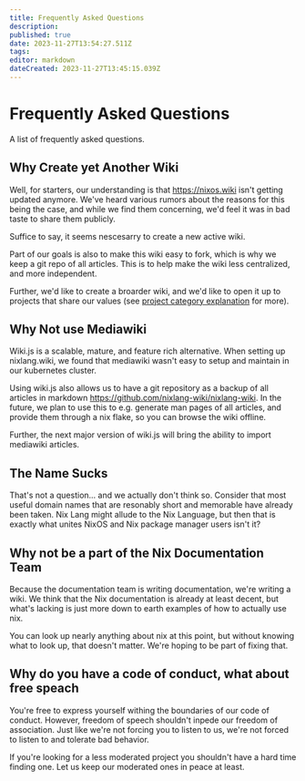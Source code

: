 ```yaml
---
title: Frequently Asked Questions
description: 
published: true
date: 2023-11-27T13:54:27.511Z
tags: 
editor: markdown
dateCreated: 2023-11-27T13:45:15.039Z
---
```


# Frequently Asked Questions
A list of frequently asked questions.

## Why Create yet Another Wiki

Well, for starters, our understanding is that https://nixos.wiki isn't getting updated anymore. We've heard various rumors about the reasons for this being the case, and while we find them concerning, we'd feel it was in bad taste to share them publicly. 

Suffice to say, it seems nescesarry to create a new active wiki.

Part of our goals is also to make this wiki easy to fork, which is why we keep a git repo of all articles. This is to help make the wiki less centralized, and more independent.

Further, we'd like to create a broarder wiki, and we'd like to open it up to projects that share our values (see [project category explanation](/projects/info) for more).

## Why Not use Mediawiki

Wiki.js is a scalable, mature, and feature rich alternative. When setting up nixlang.wiki, we found that mediawiki wasn't easy to setup and maintain in our kubernetes cluster.

Using wiki.js also allows us to have a git repository as a backup of all articles in markdown https://github.com/nixlang-wiki/nixlang-wiki. In the future, we plan to use this to e.g. generate man pages of all articles, and provide them through a nix flake, so you can browse the wiki offline.

Further, the next major version of wiki.js will bring the ability to import mediawiki articles.

## The Name Sucks

That's not a question... and we actually don't think so. Consider that most useful domain names that are resonably short and memorable have already been taken. Nix Lang might allude to the Nix Language, but then that is exactly what unites NixOS and Nix package manager users isn't it?

## Why not be a part of the Nix Documentation Team

Because the documentation team is writing documentation, we're writing a wiki. We think that the Nix documentation is already at least decent, but what's lacking is just more down to earth examples of how to actually use nix.

You can look up nearly anything about nix at this point, but without knowing what to look up, that doesn't matter. We're hoping to be part of fixing that.

## Why do you have a code of conduct, what about free speach

You're free to express yourself withing the boundaries of our code of conduct. However, freedom of speech shouldn't inpede our freedom of association. Just like we're not forcing you to listen to us, we're not forced to listen to and tolerate bad behavior.

If you're looking for a less moderated project you shouldn't have a hard time finding one. Let us keep our moderated ones in peace at least.

